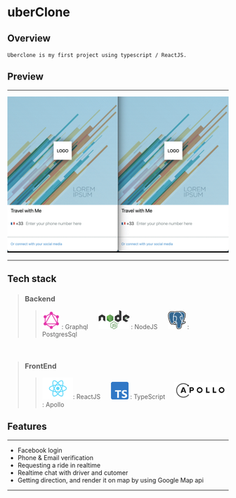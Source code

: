 # uberClone

## Overview

    Uberclone is my first project using typescript / ReactJS.
    

## Preview

---

<img src="./markdown/preview.gif" width="700">

---

## Tech stack

> ### Backend
>
> > <img src="./markdown/graphql.png" width="40px" alt="graphql"> : Graphql &nbsp;&nbsp;&nbsp;&nbsp;&nbsp;<img src="./markdown/nodejs.png" width="70px" alt="nodejs"> : NodeJS &nbsp;&nbsp;&nbsp;&nbsp;&nbsp;<img src="./markdown/postgres.svg" width="40px" alt="postgres"> : PostgresSql&nbsp;&nbsp;&nbsp;&nbsp;&nbsp;

<br />

> ### FrontEnd
>
> > <img src="./markdown/react.png" width="70px" alt="react">: ReactJS&nbsp;&nbsp;&nbsp;&nbsp;&nbsp; <img src="./markdown/typescript.png" width="40px" alt="typescript"> : TypeScript&nbsp;&nbsp;&nbsp;&nbsp;&nbsp;<img src="./markdown/apollo.png" width="120px" alt="apollo"> : Apollo

## Features

---

- Facebook login
- Phone & Email verification
- Requesting a ride in realtime
- Realtime chat with driver and cutomer
- Getting direction, and render it on map by using Google Map api

---
